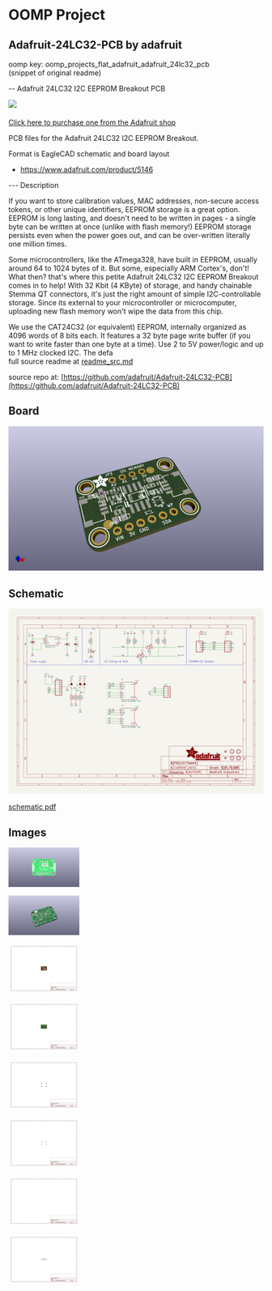 # OOMP Project  
## Adafruit-24LC32-PCB  by adafruit  
  
oomp key: oomp_projects_flat_adafruit_adafruit_24lc32_pcb  
(snippet of original readme)  
  
-- Adafruit 24LC32 I2C EEPROM Breakout PCB  
  
<a href="http://www.adafruit.com/products/5146"><img src="assets/5146.jpg?raw=true" width="500px"><br/>  
Click here to purchase one from the Adafruit shop</a>  
  
PCB files for the Adafruit 24LC32 I2C EEPROM Breakout.   
  
Format is EagleCAD schematic and board layout  
* https://www.adafruit.com/product/5146  
  
--- Description  
  
If you want to store calibration values, MAC addresses, non-secure access tokens, or other unique identifiers, EEPROM storage is a great option. EEPROM is long lasting, and doesn't need to be written in pages - a single byte can be written at once (unlike with flash memory!) EEPROM storage persists even when the power goes out, and can be over-written literally one million times.  
  
Some microcontrollers, like the ATmega328, have built in EEPROM, usually around 64 to 1024 bytes of it. But some, especially ARM Cortex's, don't! What then? that's where this petite Adafruit 24LC32 I2C EEPROM Breakout comes in to help! With 32 Kbit (4 KByte) of storage, and handy chainable Stemma QT connectors, it's just the right amount of simple I2C-controllable storage. Since its external to your microcontroller or microcomputer, uploading new flash memory won't wipe the data from this chip.  
  
We use the CAT24C32 (or equivalent) EEPROM, internally organized as 4096 words of 8 bits each. It features a 32 byte page write buffer (if you want to write faster than one byte at a time). Use 2 to 5V power/logic and up to 1 MHz clocked I2C. The defa  
  full source readme at [readme_src.md](readme_src.md)  
  
source repo at: [https://github.com/adafruit/Adafruit-24LC32-PCB](https://github.com/adafruit/Adafruit-24LC32-PCB)  
## Board  
  
[![working_3d.png](working_3d_600.png)](working_3d.png)  
## Schematic  
  
[![working_schematic.png](working_schematic_600.png)](working_schematic.png)  
  
[schematic pdf](working_schematic.pdf)  
## Images  
  
[![working_3D_bottom.png](working_3D_bottom_140.png)](working_3D_bottom.png)  
  
[![working_3D_top.png](working_3D_top_140.png)](working_3D_top.png)  
  
[![working_assembly_page_01.png](working_assembly_page_01_140.png)](working_assembly_page_01.png)  
  
[![working_assembly_page_02.png](working_assembly_page_02_140.png)](working_assembly_page_02.png)  
  
[![working_assembly_page_03.png](working_assembly_page_03_140.png)](working_assembly_page_03.png)  
  
[![working_assembly_page_04.png](working_assembly_page_04_140.png)](working_assembly_page_04.png)  
  
[![working_assembly_page_05.png](working_assembly_page_05_140.png)](working_assembly_page_05.png)  
  
[![working_assembly_page_06.png](working_assembly_page_06_140.png)](working_assembly_page_06.png)  
